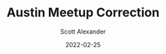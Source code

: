 ---
layout: podcast
title: "Austin Meetup Correction"
author: Scott Alexander
description: https://astralcodexten.substack.com/p/austin-meetup-correction
date: 2022-02-25
length: 171852
duration: 43
guid: austin-meetup-correction
---